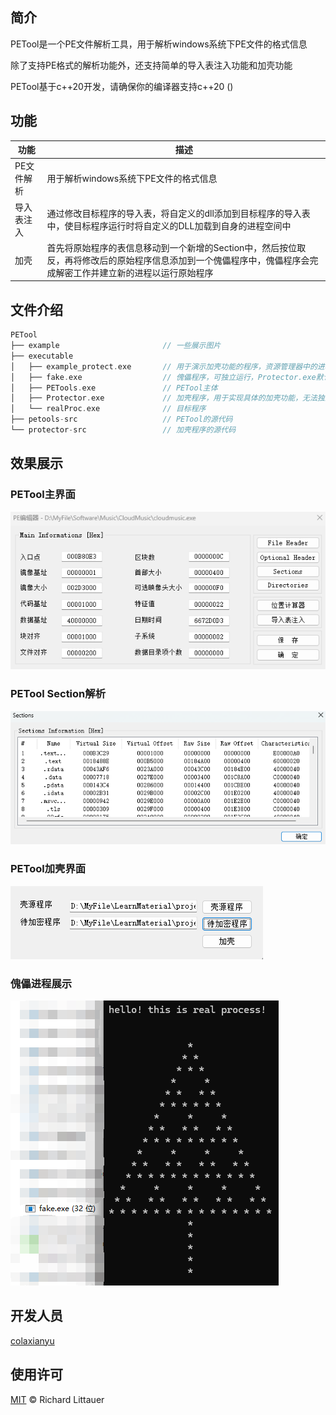 ## 简介

PETool是一个PE文件解析工具，用于解析windows系统下PE文件的格式信息

除了支持PE格式的解析功能外，还支持简单的导入表注入功能和加壳功能

PETool基于c++20开发，请确保你的编译器支持c++20 ()

## 功能

|功能|描述|
|--|--|
|PE文件解析|用于解析windows系统下PE文件的格式信息|
|导入表注入|通过修改目标程序的导入表，将自定义的dll添加到目标程序的导入表中，使目标程序运行时将自定义的DLL加载到自身的进程空间中|
|加壳|首先将原始程序的表信息移动到一个新增的Section中，然后按位取反，再将修改后的原始程序信息添加到一个傀儡程序中，傀儡程序会完成解密工作并建立新的进程以运行原始程序|

## 文件介绍

```c++
PETool
├── example                       // 一些展示图片
├── executable
│   ├── example_protect.exe       // 用于演示加壳功能的程序，资源管理器中的进程名称为fake.exe，但运行的内容为realProc.exe 
│   ├── fake.exe                  // 傀儡程序，可独立运行，Protector.exe默认指定该程序为傀儡进程，即目标程序会套上fake.exe的名称运行
│   ├── PETools.exe               // PETool主体
│   ├── Protector.exe             // 加壳程序，用于实现具体的加壳功能，无法独立运行
│   └── realProc.exe              // 目标程序    
├── petools-src                   // PETool的源代码
└── protector-src                 // 加壳程序的源代码
```

## 效果展示

### PETool主界面
![PETool主界面](https://github.com/colaxianyu/PETool/blob/master/example/PETool_Main.png)

### PETool Section解析
![PETool Section解析](https://github.com/colaxianyu/PETool/blob/master/example/PETool_Section.png)

### PETool加壳界面
![PETool protect](https://github.com/colaxianyu/PETool/blob/master/example/PETool_Protect.png)

### 傀儡进程展示
![fake_process](https://github.com/colaxianyu/PETool/blob/master/example/fake.png)

## 开发人员

[colaxianyu](https://github.com/colaxianyu)

## 使用许可

[MIT](LICENSE) © Richard Littauer
